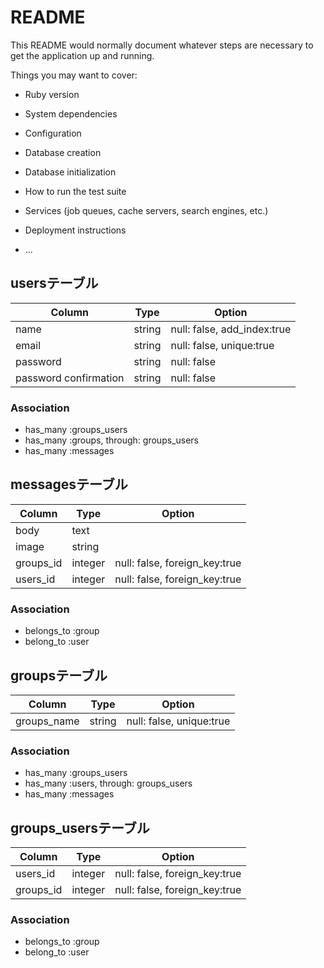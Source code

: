 # README

This README would normally document whatever steps are necessary to get the
application up and running.

Things you may want to cover:

* Ruby version

* System dependencies

* Configuration

* Database creation

* Database initialization

* How to run the test suite

* Services (job queues, cache servers, search engines, etc.)

* Deployment instructions

* ...

## usersテーブル

|Column|Type|Option|
|------|----|------|
|name|string|null: false, add_index:true|
|email|string|null: false, unique:true|
|password|string|null: false|
|password confirmation|string|null: false|

### Association
- has_many :groups_users
- has_many :groups, through: groups_users
- has_many :messages

## messagesテーブル
|Column|Type|Option|
|------|----|------|
|body|text|
|image|string|
|groups_id|integer|null: false, foreign_key:true|
|users_id|integer|null: false, foreign_key:true|

### Association
- belongs_to :group
- belong_to :user

## groupsテーブル

|Column|Type|Option|
|------|----|------|
|groups_name|string|null: false, unique:true|

### Association
- has_many :groups_users
- has_many :users, through: groups_users
- has_many :messages

## groups_usersテーブル

|Column|Type|Option|
|------|----|------|
|users_id|integer|null: false, foreign_key:true|
|groups_id|integer|null: false, foreign_key:true|

### Association
- belongs_to :group
- belong_to :user
